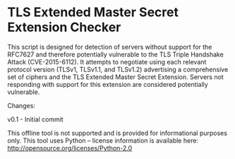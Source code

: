 TLS Extended Master Secret Extension Checker
============================================

This script is designed for detection of servers without support for the RFC7627 and therefore potentially vulnerable to the TLS Triple Handshake Attack (CVE-2015-6112). It attempts to negotiate using each relevant protocol version  (TLSv1, TLSv1.1, and TLSv1.2) advertising a comprehensive set of ciphers and the TLS Extended Master Secret Extension.  Servers not responding with support for this extension are considered potentially vulnerable.

Changes:

v0.1 - Initial commit 

This offline tool is not supported and is provided for informational purposes only.
This tool uses Python – license information is available here: http://opensource.org/licenses/Python-2.0
